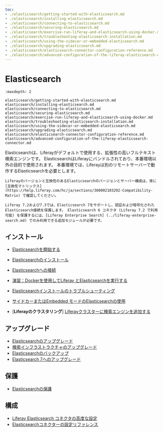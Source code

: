 ```yaml
---
toc:
- ./elasticsearch/getting-started-with-elasticsearch.md
- ./elasticsearch/installing-elasticsearch.md
- ./elasticsearch/connecting-to-elasticsearch.md
- ./elasticsearch/securing-elasticsearch.md
- ./elasticsearch/exercise-run-liferay-and-elasticsearch-using-docker.md
- ./elasticsearch/troubleshooting-elasticsearch-installation.md
- ./elasticsearch/using-the-sidecar-or-embedded-elasticsearch.md
- ./elasticsearch/upgrading-elasticsearch.md
- ./elasticsearch/elasticsearch-connector-configuration-reference.md
- ./elasticsearch/advanced-configuration-of-the-liferay-elasticsearch-connector.md
---
```

# Elasticsearch

```{toctree}
:maxdepth: 2

elasticsearch/getting-started-with-elasticsearch.md
elasticsearch/installing-elasticsearch.md
elasticsearch/connecting-to-elasticsearch.md
elasticsearch/securing-elasticsearch.md
elasticsearch/exercise-run-liferay-and-elasticsearch-using-docker.md
elasticsearch/troubleshooting-elasticsearch-installation.md
elasticsearch/using-the-sidecar-or-embedded-elasticsearch.md
elasticsearch/upgrading-elasticsearch.md
elasticsearch/elasticsearch-connector-configuration-reference.md
elasticsearch/advanced-configuration-of-the-liferay-elasticsearch-connector.md
```

Elasticsearchは、Liferayがデフォルトで使用する、拡張性の高いフルテキスト検索エンジンです。 ElasticsearchはLiferayにバンドルされており、本番環境以外の目的で使用されます。 本番環境では、Liferayは別のリモートサーバーで動作するElasticsearchを必要とします。

```{important}
Liferayのバージョンと互換性のあるElasticsearchのバージョンとサーバー構成は、常に [互換性マトリックス](https://help.liferay.com/hc/ja/sections/360002103292-Compatibility-Matrix) で確認してください。
```

```{important}
Liferay 7.2および7.3では、Elasticsearch 7をサポートし、認証および暗号化されたElasticsearch接続を保護します。 Elasticsearch 6 コネクタ (Liferay 7.2 で利用可能) を保護するには、[Liferay Enterprise Search] (../liferay-enterprise-search.md) でのみ利用できる追加モジュールが必要です。
```

## インストール

- [Elasticsearchを開始する](elasticsearch/getting-started-with-elasticsearch.md)
- [Elasticsearchのインストール](elasticsearch/installing-elasticsearch.md)
- [Elasticsearchへの接続](elasticsearch/connecting-to-elasticsearch.md)
- [演習：Dockerを使用してLiferay とElasticsearchを実行する](elasticsearch/exercise-run-liferay-and-elasticsearch-using-docker.md)
- [Elasticsearchインストールのトラブルシューティング](elasticsearch/troubleshooting-elasticsearch-installation.md)
- [サイドカーまたはEmbedded モードのElasticsearchの使用](elasticsearch/using-the-sidecar-or-embedded-elasticsearch.md)

- [**Liferayのクラスタリング**] [Liferayクラスターに検索エンジンを追加する](../../installation-and-upgrades/setting-up-liferay/clustering-for-high-availability/example-creating-a-simple-dxp-cluster.md#start-a-search-engine-server)

## アップグレード

- [Elasticsearchのアップグレード](elasticsearch/upgrading-elasticsearch.md)
- [検索インフラストラクチャのアップグレード](elasticsearch/upgrading-elasticsearch/upgrading-search-infrastructure.md)
- [Elasticsearchのバックアップ](elasticsearch/upgrading-elasticsearch/backing-up-elasticsearch.md)
- [Elasticsearch 7へのアップグレード](elasticsearch/upgrading-elasticsearch/upgrading-to-elasticsearch-7.md)

## 保護

- [Elasticsearchの保護](elasticsearch/securing-elasticsearch.md)

## 構成

- [Liferay Elasticsearch コネクタの高度な設定](elasticsearch/advanced-configuration-of-the-liferay-elasticsearch-connector.md)
- [Elasticsearchコネクターの設定リファレンス](elasticsearch/elasticsearch-connector-configuration-reference.md)
